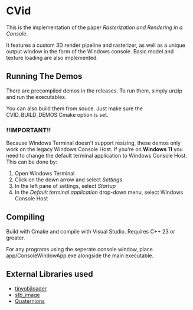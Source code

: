 # CVid

This is the implementation of the paper *Rasterization and Rendering in a Console*.

It features a custom 3D render pipeline and rasterizer, as well as a unique output window in the form of the Windows console.
Basic model and texture loading are also implemented.

## Running The Demos
There are precompiled demos in the releases. To run them, simply unzip and run the executables.

You can also build them from souce. Just make sure the CVID_BUILD_DEMOS Cmake option is set.

### !!IMPORTANT!! 
Because Windows Terminal doesn't support resizing, these demos only work on the legacy Windows Console Host. 
If you're on **Windows 11** you need to change the default terminal application to Windows Console Host. This can be done by:
1. Open Windows Terminal
2. Click on the down arrow and select *Settings*
3. In the left pane of settings, select *Startup*
4. In the *Default terminal application* drop-down menu, select Windows Console Host

## Compiling
Build with Cmake and compile with Visual Studio. Requires C++ 23 or greater.

For any programs using the seperate console window, place app/ConsoleWindowApp.exe alongside the main executable.

## External Libraries used
- [tinyobjloader](https://github.com/tinyobjloader/tinyobjloader)
- [stb_image](https://github.com/nothings/stb)
- [Quaternions](https://github.com/ferd36/quaternions)